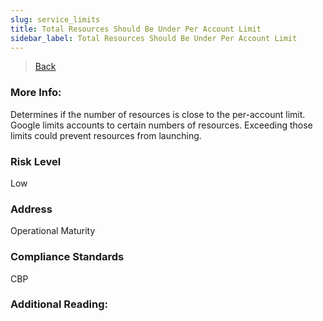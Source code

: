 ```yaml
---
slug: service_limits
title: Total Resources Should Be Under Per Account Limit
sidebar_label: Total Resources Should Be Under Per Account Limit
---
```

> [Back](../../gcpcomputemonitoring)

### More Info:
Determines if the number of resources is close to the per-account limit. Google limits accounts to certain numbers of resources. Exceeding those limits could prevent resources from launching.

### Risk Level
Low

### Address
Operational Maturity

### Compliance Standards
CBP

### Additional Reading:
